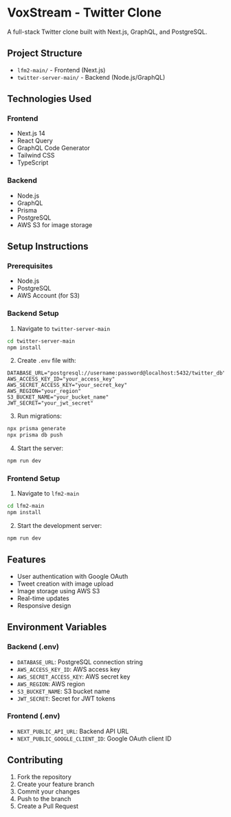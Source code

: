 # VoxStream - Twitter Clone

A full-stack Twitter clone built with Next.js, GraphQL, and PostgreSQL.

## Project Structure

- `lfm2-main/` - Frontend (Next.js)
- `twitter-server-main/` - Backend (Node.js/GraphQL)

## Technologies Used

### Frontend
- Next.js 14
- React Query
- GraphQL Code Generator
- Tailwind CSS
- TypeScript

### Backend
- Node.js
- GraphQL
- Prisma
- PostgreSQL
- AWS S3 for image storage

## Setup Instructions

### Prerequisites
- Node.js
- PostgreSQL
- AWS Account (for S3)

### Backend Setup
1. Navigate to `twitter-server-main`
```bash
cd twitter-server-main
npm install
```

2. Create `.env` file with:
```env
DATABASE_URL="postgresql://username:password@localhost:5432/twitter_db"
AWS_ACCESS_KEY_ID="your_access_key"
AWS_SECRET_ACCESS_KEY="your_secret_key"
AWS_REGION="your_region"
S3_BUCKET_NAME="your_bucket_name"
JWT_SECRET="your_jwt_secret"
```

3. Run migrations:
```bash
npx prisma generate
npx prisma db push
```

4. Start the server:
```bash
npm run dev
```

### Frontend Setup
1. Navigate to `lfm2-main`
```bash
cd lfm2-main
npm install
```

2. Start the development server:
```bash
npm run dev
```

## Features
- User authentication with Google OAuth
- Tweet creation with image upload
- Image storage using AWS S3
- Real-time updates
- Responsive design

## Environment Variables

### Backend (.env)
- `DATABASE_URL`: PostgreSQL connection string
- `AWS_ACCESS_KEY_ID`: AWS access key
- `AWS_SECRET_ACCESS_KEY`: AWS secret key
- `AWS_REGION`: AWS region
- `S3_BUCKET_NAME`: S3 bucket name
- `JWT_SECRET`: Secret for JWT tokens

### Frontend (.env)
- `NEXT_PUBLIC_API_URL`: Backend API URL
- `NEXT_PUBLIC_GOOGLE_CLIENT_ID`: Google OAuth client ID

## Contributing
1. Fork the repository
2. Create your feature branch
3. Commit your changes
4. Push to the branch
5. Create a Pull Request 